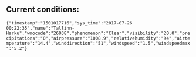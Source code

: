 ## Current conditions: 
 ``` {"timestamp":"1501017716","sys_time":"2017-07-26 00:22:35","name":"Tallinn-Harku","wmocode":"26038","phenomenon":"Clear","visibility":"20.0","precipitations":"0","airpressure":"1008.9","relativehumidity":"94","airtemperature":"14.4","winddirection":"51","windspeed":"1.5","windspeedmax":"5.2"} ```

